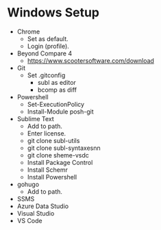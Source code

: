 # Windows Setup
- Chrome
	- Set as default.
	- Login (profile).
- Beyond Compare 4
	- https://www.scootersoftware.com/download
- Git
	- Set .gitconfig 
		- subl as editor
		- bcomp as diff
- Powershell
	- Set-ExecutionPolicy
	- Install-Module posh-git
- Sublime Text
	- Add to path.
	- Enter license.
	- git clone subl-utils
	- git clone subl-syntaxesnn
	- git clone sheme-vsdc
	- Install Package Control
	- Install Schemr
	- Install Powershell
- gohugo
	- Add to path.
- SSMS
- Azure Data Studio
- Visual Studio
- VS Code